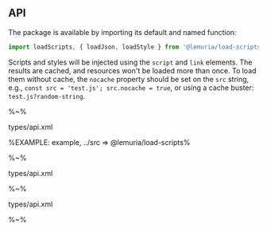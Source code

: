 ## API

The package is available by importing its default and named function:

```js
import loadScripts, { loadJson, loadStyle } from '@lemuria/load-scripts'
```

Scripts and styles will be injected using the `script` and `link` elements. The results are cached, and resources won't be loaded more than once. To load them without cache, the `nocache` property should be set on the `src` string, e.g., `const src = 'test.js'; src.nocache = true`, or using a cache buster: `test.js?random-string`.

%~%

<typedef name="loadScripts" noArgTypesInToc>types/api.xml</typedef>

%EXAMPLE: example, ../src => @lemuria/load-scripts%
<!-- %FORK example% -->

%~%

<typedef name="loadJSON" noArgTypesInToc>types/api.xml</typedef>

<!-- %EXAMPLE: example, ../src => @lemuria/load-scripts% -->
<!-- %FORK example% -->

%~%

<typedef name="loadStyle" noArgTypesInToc>types/api.xml</typedef>

%~%